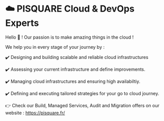 # :cloud: PISQUARE Cloud & DevOps Experts

Hello :wave: ! Our passion is to make amazing things in the cloud ! 

We help you in every stage of your journey by : 

:heavy_check_mark: Designing and building scalable and reliable cloud infrastructures 

:heavy_check_mark: Assessing your current infrastructure and define improvements.

:heavy_check_mark: Managing cloud infrastructures and ensuring high availabiltiy.

:heavy_check_mark: Defining and executing tailored strategies for your go to cloud journey.

:point_right: Check our Build, Managed Services, Audit and Migration offers on our website : https://pisquare.fr/ 

